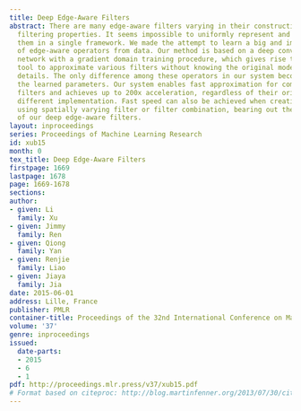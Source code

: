 ```yaml
---
title: Deep Edge-Aware Filters
abstract: There are many edge-aware filters varying in their construction forms and
  filtering properties. It seems impossible to uniformly represent and accelerate
  them in a single framework. We made the attempt to learn a big and important family
  of edge-aware operators from data. Our method is based on a deep convolutional neural
  network with a gradient domain training procedure, which gives rise to a powerful
  tool to approximate various filters without knowing the original models and implementation
  details. The only difference among these operators in our system becomes merely
  the learned parameters. Our system enables fast approximation for complex edge-aware
  filters and achieves up to 200x acceleration, regardless of their originally very
  different implementation. Fast speed can also be achieved when creating new effects
  using spatially varying filter or filter combination, bearing out the effectiveness
  of our deep edge-aware filters.
layout: inproceedings
series: Proceedings of Machine Learning Research
id: xub15
month: 0
tex_title: Deep Edge-Aware Filters
firstpage: 1669
lastpage: 1678
page: 1669-1678
sections: 
author:
- given: Li
  family: Xu
- given: Jimmy
  family: Ren
- given: Qiong
  family: Yan
- given: Renjie
  family: Liao
- given: Jiaya
  family: Jia
date: 2015-06-01
address: Lille, France
publisher: PMLR
container-title: Proceedings of the 32nd International Conference on Machine Learning
volume: '37'
genre: inproceedings
issued:
  date-parts:
  - 2015
  - 6
  - 1
pdf: http://proceedings.mlr.press/v37/xub15.pdf
# Format based on citeproc: http://blog.martinfenner.org/2013/07/30/citeproc-yaml-for-bibliographies/
---
```


